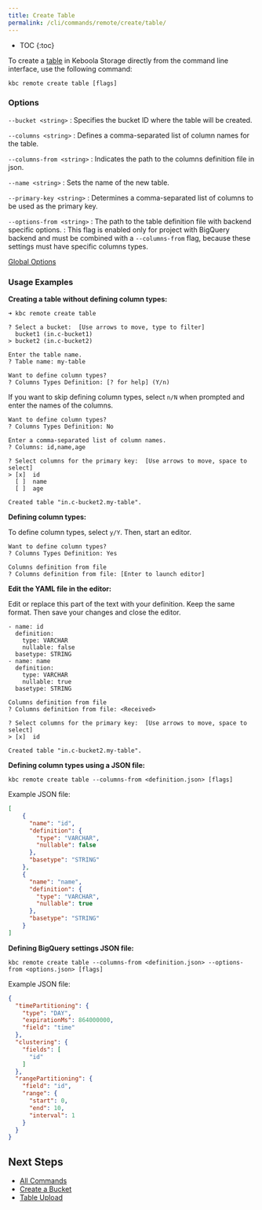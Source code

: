 ```yaml
---
title: Create Table
permalink: /cli/commands/remote/create/table/
---
```


* TOC
{:toc}

To create a [table](https://help.keboola.com/storage/tables/) in Keboola Storage directly from the command line interface, use the following command:

```
kbc remote create table [flags]
```

### Options

`--bucket <string>`
: Specifies the bucket ID where the table will be created.

`--columns <string>`
: Defines a comma-separated list of column names for the table.

`--columns-from <string>`
: Indicates the path to the columns definition file in json.

`--name <string>`
: Sets the name of the new table.

`--primary-key <string>`
: Determines a comma-separated list of columns to be used as the primary key.

`--options-from <string>`
: The path to the table definition file with backend specific options.
: This flag is enabled only for project with BigQuery backend and must be combined with a `--columns-from` flag, because these settings must have specific columns types.

[Global Options](/cli/commands/#global-options)

### Usage Examples

**Creating a table without defining column types:**

```
➜ kbc remote create table

? Select a bucket:  [Use arrows to move, type to filter]
  bucket1 (in.c-bucket1)
> bucket2 (in.c-bucket2)

Enter the table name.
? Table name: my-table

Want to define column types?
? Columns Types Definition: [? for help] (Y/n)
```
If you want to skip defining column types, select `n/N` when prompted and enter the names of the columns.
```
Want to define column types?
? Columns Types Definition: No

Enter a comma-separated list of column names.
? Columns: id,name,age

? Select columns for the primary key:  [Use arrows to move, space to select]
> [x]  id
  [ ]  name
  [ ]  age

Created table "in.c-bucket2.my-table".
```
**Defining column types:**

To define column types, select `y/Y`. Then, start an editor. 

```
Want to define column types?
? Columns Types Definition: Yes

Columns definition from file
? Columns definition from file: [Enter to launch editor]
```
**Edit the YAML file in the editor:**

Edit or replace this part of the text with your definition. Keep the same format. Then save your changes and close the editor.

```
- name: id
  definition:
    type: VARCHAR
    nullable: false
  basetype: STRING
- name: name
  definition:
    type: VARCHAR
    nullable: true
  basetype: STRING
```
```
Columns definition from file
? Columns definition from file: <Received>

? Select columns for the primary key:  [Use arrows to move, space to select]
> [x]  id

Created table "in.c-bucket2.my-table".
```
**Defining column types using a JSON file:**

```
kbc remote create table --columns-from <definition.json> [flags]
```
Example JSON file:
```json
[
    {
      "name": "id",
      "definition": {
        "type": "VARCHAR",
        "nullable": false
      },
      "basetype": "STRING"
    },
    {
      "name": "name",
      "definition": {
        "type": "VARCHAR",
        "nullable": true
      },
      "basetype": "STRING"
    }
]
```
**Defining BigQuery settings JSON file:**

```
kbc remote create table --columns-from <definition.json> --options-from <options.json> [flags]
```
Example JSON file:
```json
{
  "timePartitioning": {
    "type": "DAY",
    "expirationMs": 864000000,
    "field": "time"
  },
  "clustering": {
    "fields": [
      "id"
    ]
  },
  "rangePartitioning": {
    "field": "id",
    "range": {
      "start": 0,
      "end": 10,
      "interval": 1
    }
  }
}
```



## Next Steps

- [All Commands](/cli/commands/)
- [Create a Bucket](/cli/commands/remote/create/bucket/)
- [Table Upload](/cli/commands/remote/table/upload/)
